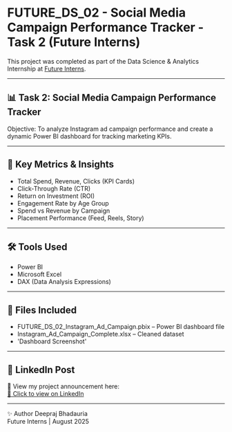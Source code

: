 # FUTURE_DS_02 - Social Media Campaign Performance Tracker - Task 2 (Future Interns)

This project was completed as part of the Data Science & Analytics Internship at [Future Interns](https://futureinterns.com/).

---

## 📊 Task 2: Social Media Campaign Performance Tracker

Objective:
To analyze Instagram ad campaign performance and create a dynamic Power BI dashboard for tracking marketing KPIs.

---

## 🧠 Key Metrics & Insights
- Total Spend, Revenue, Clicks (KPI Cards)
- Click-Through Rate (CTR)
- Return on Investment (ROI)
- Engagement Rate by Age Group
- Spend vs Revenue by Campaign
- Placement Performance (Feed, Reels, Story)

---

## 🛠 Tools Used
- Power BI
- Microsoft Excel
- DAX (Data Analysis Expressions)

---

## 🧾 Files Included
- FUTURE_DS_02_Instagram_Ad_Campaign.pbix – Power BI dashboard file
- Instagram_Ad_Campaign_Complete.xlsx – Cleaned dataset
- 'Dashboard Screenshot'

---

## 🔗 LinkedIn Post  
📢 View my project announcement here:  
[🔗 Click to view on LinkedIn](https://www.linkedin.com/posts/deepraj-bhadauria-471453315_powerbi-futureinterns-dataanalytics-activity-7358573164806717442-s9FS?utm_source=share&utm_medium=member_desktop&rcm=ACoAAE_6a9UBMGzKg5K_K3GpqPfsQzxOUJAAcZU)

---

✨ Author
Deepraj Bhadauria  
Future Interns | August 2025
